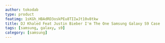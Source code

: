 ```yaml
---
author: tokodab
type: product
featimg: 1sKGh_HBAdRD3oskPEu8TIIwJt10v8tkw
title: DJ Khaled Feat Justin Bieber I'm The One Samsung Galaxy S9 Case
tags: [samsung, galaxy, s9]
category: [samsung]
---
```

